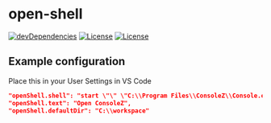 # open-shell

[![devDependencies](https://img.shields.io/david/dev/TangChr/open-shell.svg)](https://david-dm.org/TangChr/open-shell?type=dev)
[![License](https://img.shields.io/github/license/TangChr/open-shell.svg)](https://raw.githubusercontent.com/TangChr/open-shell/master/LICENSE)
[![License](https://img.shields.io/badge/website-seaweed.dk-yellow.svg)](http://seaweed.dk)

## Example configuration

Place this in your User Settings in VS Code

```json
"openShell.shell": "start \"\" \"C:\\Program Files\\ConsoleZ\\Console.exe\" -d \"%path%\"",
"openShell.text": "Open ConsoleZ",
"openShell.defaultDir": "C:\\workspace"
```